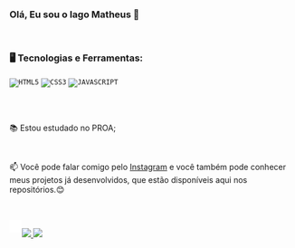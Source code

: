 ### Olá, Eu sou o Iago Matheus 👋
<br>

### 🖥️ Tecnologias e Ferramentas: 
<code><img width="40px" src="https://cdn.jsdelivr.net/gh/devicons/devicon/icons/html5/html5-original-wordmark.svg" title = "HTML5"/></code>
<code><img width="40px" src="https://cdn.jsdelivr.net/gh/devicons/devicon/icons/css3/css3-original-wordmark.svg" title = "CSS3"/></code>
<code><img width="40px" src="https://cdn.jsdelivr.net/gh/devicons/devicon/icons/javascript/javascript-original.svg" title = "JAVASCRIPT"/></code>

</br>
</br>
<div display="inline-block">
 <p align="left">📚 Estou estudado no PROA;</p>
</div>
</br>

📫 Você pode falar comigo pelo [Instagram](https://www.instagram.com/iagomatheuxs) e você também pode conhecer meus projetos já desenvolvidos, que estão disponíveis aqui nos repositórios.😊

</br>

<a href="https://www.instagram.com/iagomatheuxs" target="_blank"><img align="left" alt="Instagram" width="22px" src="https://github.com/Aakarsh-B/trying-repos/blob/master/insta.svg" />
<!-- <a href="https://www.linkedin.com/in/jeniffer-bittencourt" target="_blank"><img align="left" alt="LinkedIn" width="22px" src="https://github.com/Aakarsh-B/trying-repos/blob/master/linkedin.svg" /> -->

##
<div>
<a href="https://github.com/IagoMat">
<img loading="lazy" height="180em" src="https://github-readme-stats.vercel.app/api/top-langs/?username=IagoMat&layout=compact&langs_count=7&theme=dracula"/>
<img loading="lazy" height="180em" src="https://github-readme-stats.vercel.app/api?username=IagoMat&show_icons=true&theme=dracula&include_all_commits=true&count_private=true"/>
</div>
